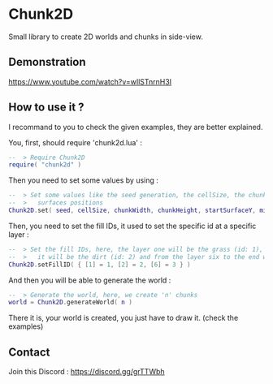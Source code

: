 # Chunk2D
Small library to create 2D worlds and chunks in side-view.

## Demonstration
https://www.youtube.com/watch?v=wIlSTnrnH3I

## How to use it ?
I recommand to you to check the given examples, they are better explained.

You, first, should require 'chunk2d.lua' :
```lua
--  > Require Chunk2D 
require( "chunk2d" )
```
Then you need to set some values by using :
```lua
--  > Set some values like the seed generation, the cellSize, the chunk size (in pixels), and some 
--  >   surfaces positions  
Chunk2D.set( seed, cellSize, chunkWidth, chunkHeight, startSurfaceY, minSurfaceY, maxSurfaceY )
```
Then, you need to set the fill IDs, it used to set the specific id at a specific layer :
```lua
--  > Set the fill IDs, here, the layer one will be the grass (id: 1), from the layer two to six, 
--  >   it will be the dirt (id: 2) and from the layer six to the end will be the stone (id: 3)
Chunk2D.setFillID( { [1] = 1, [2] = 2, [6] = 3 } )
```
And then you will be able to generate the world :
```lua
--  > Generate the world, here, we create 'n' chunks
world = Chunk2D.generateWorld( n )
```

There it is, your world is created, you just have to draw it. (check the examples)

## Contact

Join this Discord : https://discord.gg/grTTWbh
